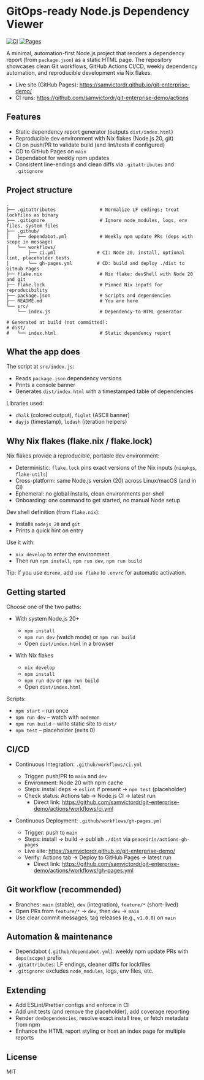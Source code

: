 # GitOps-ready Node.js Dependency Viewer

[![CI](https://github.com/samvictordr/git-enterprise-demo/actions/workflows/ci.yml/badge.svg?branch=main)](https://github.com/samvictordr/git-enterprise-demo/actions/workflows/ci.yml)
[![Pages](https://github.com/samvictordr/git-enterprise-demo/actions/workflows/gh-pages.yml/badge.svg?branch=main)](https://github.com/samvictordr/git-enterprise-demo/actions/workflows/gh-pages.yml)

A minimal, automation-first Node.js project that renders a dependency report (from `package.json`) as a static HTML page. The repository showcases clean Git workflows, GitHub Actions CI/CD, weekly dependency automation, and reproducible development via Nix flakes.

- Live site (GitHub Pages): https://samvictordr.github.io/git-enterprise-demo/
- CI runs: https://github.com/samvictordr/git-enterprise-demo/actions

## Features

- Static dependency report generator (outputs `dist/index.html`)
- Reproducible dev environment with Nix flakes (Node.js 20, git)
- CI on push/PR to validate build (and lint/tests if configured)
- CD to GitHub Pages on `main`
- Dependabot for weekly npm updates
- Consistent line-endings and clean diffs via `.gitattributes` and `.gitignore`

## Project structure

```
.
├── .gitattributes                # Normalize LF endings; treat lockfiles as binary
├── .gitignore                    # Ignore node_modules, logs, env files, system files
├── .github/
│   ├── dependabot.yml            # Weekly npm update PRs (deps with scope in message)
│   └── workflows/
│       ├── ci.yml               # CI: Node 20, install, optional lint, placeholder tests
│       └── gh-pages.yml         # CD: build and deploy ./dist to GitHub Pages
├── flake.nix                     # Nix flake: devShell with Node 20 and git
├── flake.lock                    # Pinned Nix inputs for reproducibility
├── package.json                  # Scripts and dependencies
├── README.md                     # You are here
└── src/
    └── index.js                  # Dependency-to-HTML generator

# Generated at build (not committed):
# dist/
#   └── index.html                # Static dependency report
```

## What the app does

The script at `src/index.js`:
- Reads `package.json` dependency versions
- Prints a console banner
- Generates `dist/index.html` with a timestamped table of dependencies

Libraries used:
- `chalk` (colored output), `figlet` (ASCII banner)
- `dayjs` (timestamp), `lodash` (iteration helpers)

## Why Nix flakes (flake.nix / flake.lock)

Nix flakes provide a reproducible, portable dev environment:
- Deterministic: `flake.lock` pins exact versions of the Nix inputs (`nixpkgs`, `flake-utils`)
- Cross-platform: same Node.js version (20) across Linux/macOS (and in CI)
- Ephemeral: no global installs, clean environments per-shell
- Onboarding: one command to get started, no manual Node setup

Dev shell definition (from `flake.nix`):
- Installs `nodejs_20` and `git`
- Prints a quick hint on entry

Use it with:
- `nix develop` to enter the environment
- Then run `npm install`, `npm run dev`, `npm run build`

Tip: If you use `direnv`, add `use flake` to `.envrc` for automatic activation.

## Getting started

Choose one of the two paths:

- With system Node.js 20+
  - `npm install`
  - `npm run dev` (watch mode) or `npm run build`
  - Open `dist/index.html` in a browser

- With Nix flakes
  - `nix develop`
  - `npm install`
  - `npm run dev` or `npm run build`
  - Open `dist/index.html`

Scripts:
- `npm start` – run once
- `npm run dev` – watch with `nodemon`
- `npm run build` – write static site to `dist/`
- `npm test` – placeholder (exits 0)

## CI/CD

- Continuous Integration: `.github/workflows/ci.yml`
  - Trigger: push/PR to `main` and `dev`
  - Environment: Node 20 with npm cache
  - Steps: install deps → `eslint` if present → `npm test` (placeholder)
  - Check status: Actions tab → Node.js CI → latest run
    - Direct link: https://github.com/samvictordr/git-enterprise-demo/actions/workflows/ci.yml

- Continuous Deployment: `.github/workflows/gh-pages.yml`
  - Trigger: push to `main`
  - Steps: install → build → publish `./dist` via `peaceiris/actions-gh-pages`
  - Live site: https://samvictordr.github.io/git-enterprise-demo/
  - Verify: Actions tab → Deploy to GitHub Pages → latest run
    - Direct link: https://github.com/samvictordr/git-enterprise-demo/actions/workflows/gh-pages.yml

## Git workflow (recommended)

- Branches: `main` (stable), `dev` (integration), `feature/*` (short-lived)
- Open PRs from `feature/*` → `dev`, then `dev` → `main`
- Use clear commit messages; tag releases (e.g., `v1.0.0`) on `main`

## Automation & maintenance

- Dependabot (`.github/dependabot.yml`): weekly npm update PRs with `deps(scope)` prefix
- `.gitattributes`: LF endings, cleaner diffs for lockfiles
- `.gitignore`: excludes `node_modules`, logs, env files, etc.

## Extending

- Add ESLint/Prettier configs and enforce in CI
- Add unit tests (and remove the placeholder), add coverage reporting
- Render `devDependencies`, resolve exact install tree, or fetch metadata from npm
- Enhance the HTML report styling or host an index page for multiple reports

## License

MIT
